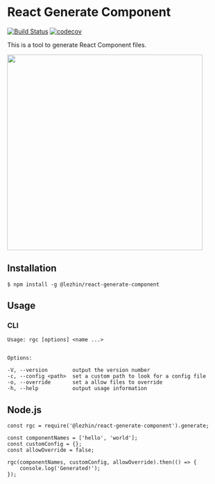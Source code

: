 # React Generate Component

[![Build Status](https://travis-ci.org/lezhin/react-generate-component.svg?branch=master)](https://travis-ci.org/lezhin/react-generate-component) [![codecov](https://codecov.io/gh/lezhin/react-generate-component/branch/master/graph/badge.svg)](https://codecov.io/gh/lezhin/react-generate-component)

This is a tool to generate React Component files.

<img src="https://media.giphy.com/media/xUOrwmSOd4RzrP8ofK/giphy.gif" width="450">

## Installation

```
$ npm install -g @lezhin/react-generate-component
```

## Usage

### CLI

```
Usage: rgc [options] <name ...>


Options:

-V, --version        output the version number
-c, --config <path>  set a custom path to look for a config file
-o, --override       set a allow files to override
-h, --help           output usage information
```

## Node.js

```
const rgc = require('@lezhin/react-generate-component').generate;

const componentNames = ['hello', 'world'];
const customConfig = {};
const allowOverride = false;

rgc(componentNames, customConfig, allowOverride).then(() => {
    console.log('Generated!');
});
```
